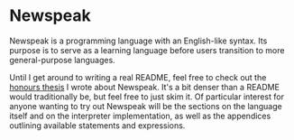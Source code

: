 # Newspeak
Newspeak is a programming language with an English-like syntax. Its purpose is to serve as
a learning language before users transition to more general-purpose languages.

Until I get around to writing a real README, feel free to check out the 
[honours thesis](<docs/Newspeak - An English-like Programming Language for Beginners.pdf>) I 
wrote about Newspeak. It's a bit denser than a README would traditionally be, but feel free to 
just skim it. Of particular interest for anyone wanting to try out Newspeak will be the sections
on the language itself and on the interpreter implementation, as well as the appendices outlining
available statements and expressions.